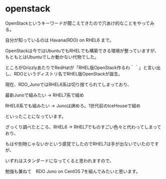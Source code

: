 # openstack
OpenStackというキーワードが聞こえてきたので穴あけ的なことをやってみる。

自分が知っているのは Havana(RDO) on RHEL6 まで。


OpenStackは今ではUbuntuでもRHELでも構築できる環境が整っていますが、もともとはUbuntuでしか動かない代物でした。

ところがGrizzlyあたりでRedHatが「RHEL版OpenStack作るわ＾＾」と言い出し、RDOというディストリ名でRHEL版OpenStackが誕生。


現在、RDO_JunoではRHEL6系は切り捨てられてしまっており、

最新Junoで組みたい -> RHEL7系で組め

RHEL6系でも組みたい -> Junoは諦めろ。1世代前のIceHouseで組め

といったことになっています。


ざっくり調べたところ、RHEL6 -> RHEL7でものすごい色々と代わってしまっており、

もはや別物じゃないかという感覚でしたのでRHEL7は手が出ないでいたのですが、

いずれはスタンダードになってくると思われますので、

勉強も兼ねて　RDO Juno on CentOS 7を組んでみたいと思います。

